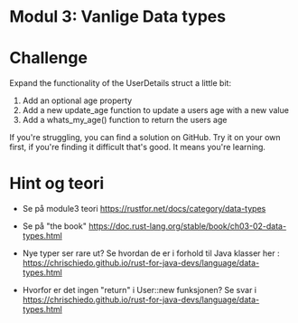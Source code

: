 
# Modul 3: Vanlige Data types


# Challenge
Expand the functionality of the UserDetails struct a little bit:

1. Add an optional age property
2. Add a new update_age function to update a users age with a new value
3. Add a whats_my_age() function to return the users age

If you're struggling, you can find a solution on GitHub. Try it on your own first, if you're finding it difficult that's good. It means you're learning.


# Hint og teori
* Se på module3 teori https://rustfor.net/docs/category/data-types
* Se på "the book" https://doc.rust-lang.org/stable/book/ch03-02-data-types.html

* Nye typer ser rare ut? Se hvordan de er i forhold til Java klasser her : https://chrischiedo.github.io/rust-for-java-devs/language/data-types.html
* Hvorfor er det ingen "return" i User::new funksjonen? Se svar i [https://chrischiedo.github.io/rust-for-java-devs/language/data-types.html ](https://chrischiedo.github.io/rust-for-java-devs/language/functions.html)
